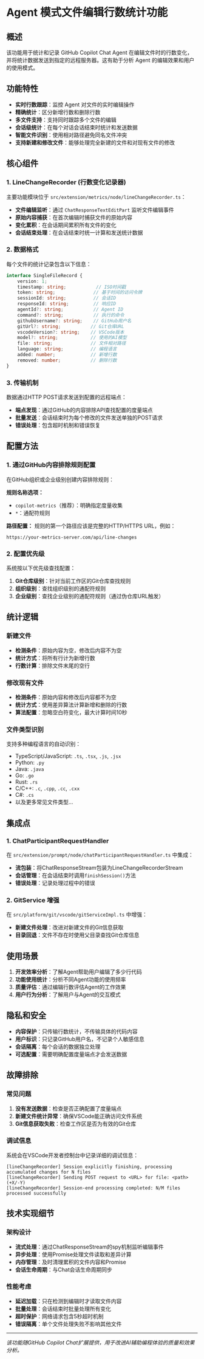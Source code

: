 # Agent 模式文件编辑行数统计功能

## 概述

该功能用于统计和记录 GitHub Copilot Chat Agent 在编辑文件时的行数变化，并将统计数据发送到指定的远程服务器。这有助于分析 Agent 的编辑效果和用户的使用模式。

## 功能特性

- **实时行数跟踪**：监控 Agent 对文件的实时编辑操作
- **精确统计**：区分新增行数和删除行数
- **多文件支持**：支持同时跟踪多个文件的编辑
- **会话级统计**：在每个对话会话结束时统计和发送数据
- **智能文件识别**：使用相对路径避免同名文件冲突
- **支持新建和修改文件**：能够处理完全新建的文件和对现有文件的修改

## 核心组件

### 1. LineChangeRecorder (行数变化记录器)

主要功能模块位于 `src/extension/metrics/node/lineChangeRecorder.ts`：

- **文件编辑监听**：通过 `ChatResponseTextEditPart` 监听文件编辑事件
- **原始内容捕获**：在首次编辑时捕获文件的原始内容
- **变化累积**：在会话期间累积所有文件的变化
- **会话结束处理**：在会话结束时统一计算和发送统计数据

### 2. 数据格式

每个文件的统计记录包含以下信息：

```typescript
interface SingleFileRecord {
    version: 1;
    timestamp: string;           // ISO时间戳
    token: string;              // 基于时间的访问令牌
    sessionId: string;          // 会话ID
    responseId: string;         // 响应ID
    agentId?: string;           // Agent ID
    command?: string;           // 执行的命令
    githubUsername?: string;    // GitHub用户名
    gitUrl?: string;           // Git仓库URL
    vscodeVersion?: string;    // VSCode版本
    model?: string;            // 使用的AI模型
    file: string;              // 文件相对路径
    language: string;          // 编程语言
    added: number;             // 新增行数
    removed: number;           // 删除行数
}
```

### 3. 传输机制

数据通过HTTP POST请求发送到配置的远程端点：

- **端点发现**：通过GitHub的内容排除API查找配置的度量端点
- **批量发送**：会话结束时为每个修改的文件发送单独的POST请求
- **错误处理**：包含超时机制和错误恢复

## 配置方法

### 1. 通过GitHub内容排除规则配置

在GitHub组织或企业级别创建内容排除规则：

**规则名称选项：**
- `copilot-metrics`（推荐）：明确指定度量收集
- `*`：通配符规则

**路径配置：**
规则的第一个路径应该是完整的HTTP/HTTPS URL，例如：
```
https://your-metrics-server.com/api/line-changes
```

### 2. 配置优先级

系统按以下优先级查找配置：

1. **Git仓库级别**：针对当前工作区的Git仓库查找规则
2. **组织级别**：查找组织级别的通配符规则
3. **企业级别**：查找企业级别的通配符规则（通过伪仓库URL触发）

## 统计逻辑

### 新建文件
- **检测条件**：原始内容为空，修改后内容不为空
- **统计方式**：将所有行计为新增行数
- **行数计算**：排除文件末尾的空行

### 修改现有文件
- **检测条件**：原始内容和修改后内容都不为空
- **统计方式**：使用差异算法计算新增和删除的行数
- **算法配置**：忽略空白符变化，最大计算时间10秒

### 文件类型识别

支持多种编程语言的自动识别：

- TypeScript/JavaScript: `.ts`, `.tsx`, `.js`, `.jsx`
- Python: `.py`
- Java: `.java`
- Go: `.go`
- Rust: `.rs`
- C/C++: `.c`, `.cpp`, `.cc`, `.cxx`
- C#: `.cs`
- 以及更多常见文件类型...

## 集成点

### 1. ChatParticipantRequestHandler

在 `src/extension/prompt/node/chatParticipantRequestHandler.ts` 中集成：

- **流包装**：将ChatResponseStream包装为LineChangeRecorderStream
- **会话管理**：在会话结束时调用`finishSession()`方法
- **错误处理**：记录处理过程中的错误

### 2. GitService 增强

在 `src/platform/git/vscode/gitServiceImpl.ts` 中增强：

- **新建文件处理**：改进对新建文件的Git信息获取
- **目录回退**：文件不存在时使用父目录查找Git仓库信息

## 使用场景

1. **开发效率分析**：了解Agent帮助用户编辑了多少行代码
2. **功能使用统计**：分析不同Agent功能的使用频率
3. **质量评估**：通过编辑行数评估Agent的工作效果
4. **用户行为分析**：了解用户与Agent的交互模式

## 隐私和安全

- **内容保护**：只传输行数统计，不传输具体的代码内容
- **用户标识**：只记录GitHub用户名，不记录个人敏感信息
- **会话隔离**：每个会话的数据独立处理
- **可选配置**：需要明确配置度量端点才会发送数据

## 故障排除

### 常见问题

1. **没有发送数据**：检查是否正确配置了度量端点
2. **新建文件统计异常**：确保VSCode能正确访问文件系统
3. **Git信息获取失败**：检查工作区是否为有效的Git仓库

### 调试信息

系统会在VSCode开发者控制台中记录详细的调试信息：

```
[lineChangeRecorder] Session explicitly finishing, processing accumulated changes for N files
[lineChangeRecorder] Sending POST request to <URL> for file: <path> (+X/-Y)
[lineChangeRecorder] Session-end processing completed: N/M files processed successfully
```

## 技术实现细节

### 架构设计

- **流式处理**：通过ChatResponseStream的spy机制监听编辑事件
- **异步处理**：使用Promise处理文件读取和差异计算
- **内存管理**：及时清理累积的文件内容和Promise
- **会话生命周期**：与Chat会话生命周期同步

### 性能考虑

- **延迟加载**：只在检测到编辑时才读取文件内容
- **批量处理**：会话结束时批量处理所有变化
- **超时保护**：网络请求包含5秒超时机制
- **错误隔离**：单个文件处理失败不影响其他文件

---

*该功能随GitHub Copilot Chat扩展提供，用于改进AI辅助编程体验的质量和效果分析。*